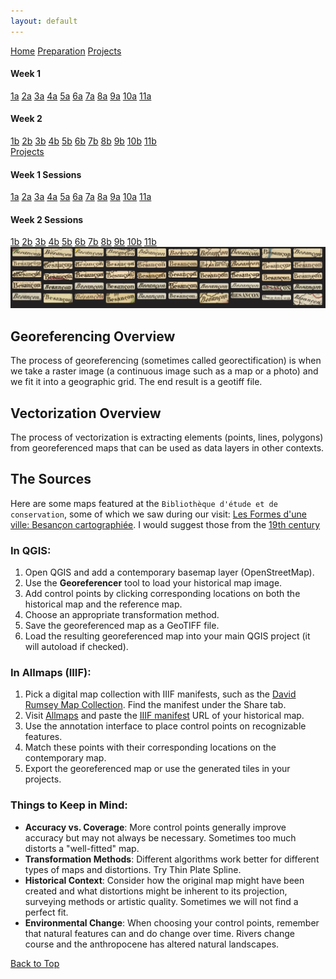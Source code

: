 ```yaml
---
layout: default
---
```


<a name="top"></a>

<div class="session-nav-sidebar">
  <a href="./index.html" class="session-nav-home">Home</a>
  <a href="./workshop-prep.html" class="session-nav-prep">Preparation</a>
  <a href="./projects25.html" class="session-nav-proj">Projects</a>
  
  <div class="session-nav-week">
    <h4>Week 1</h4>
    <a href="./index.html#1a-introduction-to-spatial-humanities" class="session-nav-button">1a</a>
    <a href="./index.html#2a-modeling-spatial-data-for-the-humanities" class="session-nav-button">2a</a>
    <a href="./index.html#3a-critical-review-of-projects" class="session-nav-button">3a</a>
    <a href="./index.html#4a-semantic-annotation-with-recogito-and-visualizing-spatial-data-with-kepler" class="session-nav-button">4a</a>
    <a href="./index.html#5a-github-github-desktop-markdown-and-github-pages" class="session-nav-button">5a</a>
    <a href="./index.html#6a-github-github-desktop-markdown-and-github-pages-continued" class="session-nav-button">6a</a>
    <a href="./index.html#7a-map-visualization" class="session-nav-button">7a</a>
    <a href="./index.html#8a-intro-to-qgis" class="session-nav-button">8a</a>
    <a href="./index.html#9a-intro-to-qgis-continued" class="session-nav-button">9a</a>
    <a href="./index.html#10a-visit-to-bibliothèque-détude-et-de-conservation" class="session-nav-button">10a</a>
    <a href="./index.html#11a-agent-based-recoding-of-maps" class="session-nav-button">11a</a>
  </div>
  
  <div class="session-nav-week">
    <h4>Week 2</h4>
    <a href="./index.html#1b-recap-and-osm" class="session-nav-button">1b</a>
    <a href="./index.html#2b-querying-osm" class="session-nav-button">2b</a>
    <a href="./index.html#3b-working-with-printed-historical-collections" class="session-nav-button">3b</a>
    <a href="./index.html#4b-georeferencinggeorectification" class="session-nav-button">4b</a>
    <a href="./index.html#5b-vectorization-of-geotiffs" class="session-nav-button">5b</a>
    <a href="./index.html#6b-mapping-in-an-ide" class="session-nav-button">6b</a>
    <a href="./index.html#7b-xxxx" class="session-nav-button">7b</a>
    <a href="./index.html#8b" class="session-nav-button">8b</a>
    <a href="./index.html#9b-xxxx" class="session-nav-button">9b</a>
    <a href="./index.html#10b-xxxx" class="session-nav-button">10b</a>
    <a href="./index.html#11b-xxxx" class="session-nav-button">11b</a>
  </div>
</div>

<div class="session-nav-mobile">
  <a href="./projects25.html" class="session-nav-mobile-proj">Projects</a>
  <div class="session-nav-mobile-week">
    <h4>Week 1 Sessions</h4>
    <div class="session-nav-mobile-buttons">
      <a href="./index.html#1a-introduction-to-spatial-humanities" class="session-nav-mobile-button">1a</a>
      <a href="./index.html#2a-modeling-spatial-data-for-the-humanities" class="session-nav-mobile-button">2a</a>
      <a href="./index.html#3a-critical-review-of-projects" class="session-nav-mobile-button">3a</a>
      <a href="./index.html#4a-semantic-annotation-with-recogito-and-visualizing-spatial-data-with-kepler" class="session-nav-mobile-button">4a</a>
      <a href="./index.html#5a-github-github-desktop-markdown-and-github-pages" class="session-nav-mobile-button">5a</a>
      <a href="./index.html#6a-github-github-desktop-markdown-and-github-pages-continued" class="session-nav-mobile-button">6a</a>
      <a href="./index.html#7a-map-visualization" class="session-nav-mobile-button">7a</a>
      <a href="./index.html#8a-intro-to-qgis" class="session-nav-mobile-button">8a</a>
      <a href="./index.html#9a-intro-to-qgis-continued" class="session-nav-mobile-button">9a</a>
      <a href="./index.html#10a-visit-to-bibliothèque-détude-et-de-conservation" class="session-nav-mobile-button">10a</a>
      <a href="./index.html#11a-agent-based-recoding-of-maps" class="session-nav-mobile-button">11a</a>
    </div>
  </div>
  
  <div class="session-nav-mobile-week">
    <h4>Week 2 Sessions</h4>
    <div class="session-nav-mobile-buttons">
      <a href="./index.html#1b-recap-and-osm" class="session-nav-mobile-button">1b</a>
      <a href="./index.html#2b-querying-osm" class="session-nav-mobile-button">2b</a>
      <a href="./index.html#3b-working-with-printed-historical-collections" class="session-nav-mobile-button">3b</a>
      <a href="./index.html#4b-georeferencinggeorectification" class="session-nav-mobile-button">4b</a>
      <a href="./index.html#5b-vectorization-of-geotiffs" class="session-nav-mobile-button">5b</a>
      <a href="./index.html#6b-mapping-in-an-ide" class="session-nav-mobile-button">6b</a>
      <a href="./index.html#7b-xxxx" class="session-nav-mobile-button">7b</a>
      <a href="./index.html#8b" class="session-nav-mobile-button">8b</a>
      <a href="./index.html#9b-xxxx" class="session-nav-mobile-button">9b</a>
      <a href="./index.html#10b-xxxx" class="session-nav-mobile-button">10b</a>
      <a href="./index.html#11b-xxxx" class="session-nav-mobile-button">11b</a>
    </div>
  </div>
</div>

<img src="/assets/Besancon-tfm.jpg" style="zoom:100%;" />

## Georeferencing Overview

The process of georeferencing (sometimes called georectification) is when we take a raster image (a continuous image such as a map or a photo) and we fit it into a geographic grid. The end result is a geotiff file.

## Vectorization Overview

The process of vectorization is extracting elements (points, lines, polygons) from georeferenced maps that can be used as data layers in other contexts.

## The Sources

Here are some maps featured at the `Bibliothèque d'étude et de conservation`, some of which we saw during our visit: [Les Formes d'une ville: Besançon cartographiée](https://memoirevive.besancon.fr/page/les-formes-d-une-ville-besancon-cartographiee). I would suggest those from the [19th century](https://memoirevive.besancon.fr/page/xixe-siecle) 

### In QGIS:

1. Open QGIS and add a contemporary basemap layer (OpenStreetMap).
2. Use the **Georeferencer** tool to load your historical map image.
3. Add control points by clicking corresponding locations on both the historical map and the reference map.
4. Choose an appropriate transformation method.
5. Save the georeferenced map as a GeoTIFF file.
6. Load the resulting georeferenced map into your main QGIS project (it will autoload if checked).


### In Allmaps (IIIF):

1. Pick a digital map collection with IIIF manifests, such as the [David Rumsey Map Collection](https://www.davidrumsey.com). Find the manifest under the Share tab. 
2. Visit [Allmaps](https://allmaps.org/) and paste the [IIIF manifest](https://ronallo.com/iiif-workshop/presentation/example-manifests.html) URL of your historical map.
3. Use the annotation interface to place control points on recognizable features.
4. Match these points with their corresponding locations on the contemporary map.
5. Export the georeferenced map or use the generated tiles in your projects.


### Things to Keep in Mind:

- **Accuracy vs. Coverage**: More control points generally improve accuracy but may not always be necessary. Sometimes too much distorts a "well-fitted" map.
- **Transformation Methods**: Different algorithms work better for different types of maps and distortions. Try Thin Plate Spline.
- **Historical Context**: Consider how the original map might have been created and what distortions might be inherent to its projection, surveying methods or artistic quality. Sometimes we will not find a perfect fit.
- **Environmental Change**: When choosing your control points, remember that natural features can and do change over time. Rivers change course and the anthropocene has altered natural landscapes.

<a href="#top" class="back-to-top">Back to Top</a>
